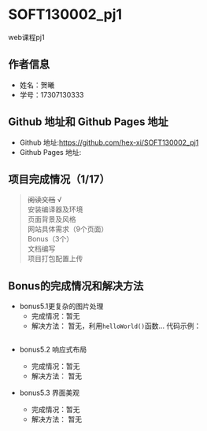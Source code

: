 # SOFT130002_pj1
web课程pj1


## 作者信息 
* 姓名：贺曦 
* 学号：17307130333  

## Github 地址和 Github Pages 地址
* Github 地址:<https://github.com/hex-xi/SOFT130002_pj1>
* Github Pages 地址:

## 项⽬完成情况（1/17）
> ~~阅读文档~~ √  
> 安装编译器及环境  
> 页面背景及风格  
> ⽹站具体需求（9个页面）  
> Bonus（3个）  
> 文档编写  
> 项目打包配置上传  

## Bonus的完成情况和解决⽅法
* bonus5.1更复杂的图⽚处理
    - 完成情况：暂无
    - 解决方法：
暂无，利用`helloWorld()`函数...
代码示例：
```javascript
```

* bonus5.2 响应式布局
    - 完成情况：暂无
    - 解决方法：
暂无

* bonus5.3 界⾯美观
    - 完成情况：暂无
    - 解决方法：
暂无



